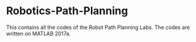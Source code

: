 # Robotics-Path-Planning
This contains all the codes of the Robot Path Planning Labs. The codes are written on MATLAB 2017a. 
